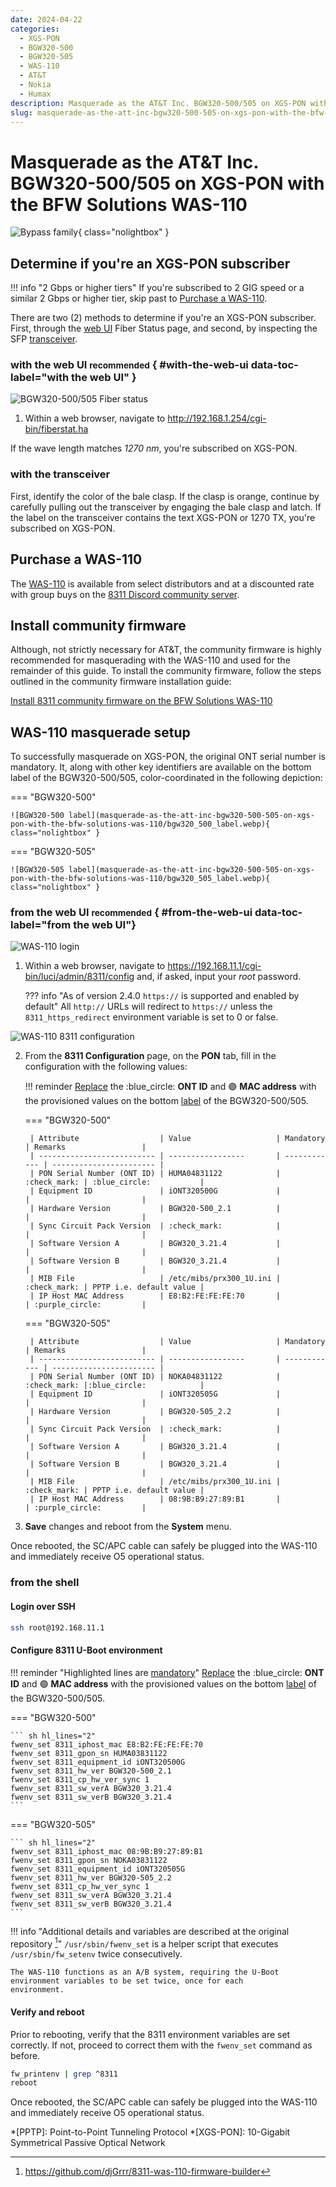 ```yaml
---
date: 2024-04-22
categories:
  - XGS-PON
  - BGW320-500
  - BGW320-505
  - WAS-110
  - AT&T
  - Nokia
  - Humax
description: Masquerade as the AT&T Inc. BGW320-500/505 on XGS-PON with the BFW Solutions WAS-110
slug: masquerade-as-the-att-inc-bgw320-500-505-on-xgs-pon-with-the-bfw-solutions-was-110
---
```


# Masquerade as the AT&T Inc. BGW320-500/505 on XGS-PON with the BFW Solutions WAS-110

![Bypass family](masquerade-as-the-att-inc-bgw320-500-505-on-xgs-pon-with-the-bfw-solutions-was-110/bypass_bgw320.webp){ class="nolightbox" }

<!-- more -->
<!-- nocont -->

## Determine if you're an XGS-PON subscriber

!!! info "2 Gbps or higher tiers"
    If you're subscribed to 2 GIG speed or a similar 2 Gbps or higher tier, skip past to [Purchase a WAS-110].

There are two (2) methods to determine if you're an XGS-PON subscriber. First, through the [web UI](#with-web-ui) Fiber 
Status page, and second, by inspecting the SFP [transceiver](#with-the-transceiver).

### with the web UI <small>recommended</small> { #with-the-web-ui data-toc-label="with the web UI" }

![BGW320-500/505 Fiber status](masquerade-as-the-att-inc-bgw320-500-505-on-xgs-pon-with-the-bfw-solutions-was-110/bgw320_500_505_fiber_status.webp)

1. Within a web browser, navigate to
   <http://192.168.1.254/cgi-bin/fiberstat.ha>

If the wave length matches <em>1270 nm</em>, you're subscribed on XGS-PON.

### with the transceiver

First, identify the color of the bale clasp. If the clasp is orange, continue by carefully pulling out the 
transceiver by engaging the bale clasp and latch. If the label on the transceiver contains the text XGS-PON or 
1270 TX, you're subscribed on XGS-PON.

## Purchase a WAS-110

The [WAS-110] is available from select distributors and at a discounted rate with group buys on the 
[8311 Discord community server](https://discord.com/servers/8311-886329492438671420).

## Install community firmware

Although, not strictly necessary for AT&T, the community firmware is highly recommended for masquerading with the 
WAS-110 and used for the remainder of this guide. To install the community firmware, follow the steps outlined in the 
community firmware installation guide:

[Install 8311 community firmware on the BFW Solutions WAS-110](install-8311-community-firmware-on-the-bfw-solutions-was-110.md)

## WAS-110 masquerade setup

To successfully masquerade on XGS-PON, the original ONT serial number is mandatory. It, along with other key 
identifiers are available on the bottom label of the BGW320-500/505, color-coordinated in the following depiction:

<div id="bgw320-500-505-label"></div>

=== "BGW320-500"

    ![BGW320-500 label](masquerade-as-the-att-inc-bgw320-500-505-on-xgs-pon-with-the-bfw-solutions-was-110/bgw320_500_label.webp){ class="nolightbox" }

=== "BGW320-505"

    ![BGW320-505 label](masquerade-as-the-att-inc-bgw320-500-505-on-xgs-pon-with-the-bfw-solutions-was-110/bgw320_505_label.webp){ class="nolightbox" }

### from the web UI <small>recommended</small> { #from-the-web-ui data-toc-label="from the web UI"}

![WAS-110 login](masquerade-as-the-bce-inc-home-hub-4000-on-xgs-pon-with-the-bfw-solutions-was-110/was_110_luci_login.webp)

1. Within a web browser, navigate to 
   <https://192.168.11.1/cgi-bin/luci/admin/8311/config> 
   and, if asked, input your <em>root</em> password.

    ??? info "As of version 2.4.0 `https://` is supported and enabled by default"
        All `http://` URLs will redirect to `https://` unless the `8311_https_redirect` environment variable is set to
        0 or false.

![WAS-110 8311 configuration](masquerade-as-the-bce-inc-home-hub-4000-on-xgs-pon-with-the-bfw-solutions-was-110/was_110_luci_config.webp)

2. From the __8311 Configuration__ page, on the __PON__ tab, fill in the configuration with the following values:

    !!! reminder 
        <ins>Replace</ins> the :blue_circle: __ONT ID__ and :purple_circle: __MAC address__ with the 
        provisioned values on the bottom [label] of the BGW320-500/505.

    === "BGW320-500"

        | Attribute                  | Value                   | Mandatory    | Remarks                 |
        | -------------------------- | -----------------       | ------------ | ----------------------- |
        | PON Serial Number (ONT ID) | HUMA04831122            | :check_mark: | :blue_circle:           |
        | Equipment ID               | iONT320500G             |              |                         |
        | Hardware Version           | BGW320-500_2.1          |              |                         |
        | Sync Circuit Pack Version  | :check_mark:            |              |                         |
        | Software Version A         | BGW320_3.21.4           |              |                         |
        | Software Version B         | BGW320_3.21.4           |              |                         |
        | MIB File                   | /etc/mibs/prx300_1U.ini | :check_mark: | PPTP i.e. default value |
        | IP Host MAC Address        | E8:B2:FE:FE:FE:70       |              | :purple_circle:         |

    === "BGW320-505"

        | Attribute                  | Value                   | Mandatory    | Remarks                 |
        | -------------------------- | -----------------       | ------------ | ----------------------- |
        | PON Serial Number (ONT ID) | NOKA04831122            | :check_mark: |:blue_circle:            |
        | Equipment ID               | iONT320505G             |              |                         |
        | Hardware Version           | BGW320-505_2.2          |              |                         |
        | Sync Circuit Pack Version  | :check_mark:            |              |                         |
        | Software Version A         | BGW320_3.21.4           |              |                         |
        | Software Version B         | BGW320_3.21.4           |              |                         |
        | MIB File                   | /etc/mibs/prx300_1U.ini | :check_mark: | PPTP i.e. default value |
        | IP Host MAC Address        | 08:9B:B9:27:89:B1       |              | :purple_circle:         |

3. __Save__ changes and reboot from the __System__ menu.

Once rebooted, the SC/APC cable can safely be plugged into the WAS-110 and immediately receive O5 
operational status.

### from the shell

<h4>Login over SSH</h4>

``` sh
ssh root@192.168.11.1
```

<h4>Configure 8311 U-Boot environment</h4>

!!! reminder "Highlighted lines are <ins>mandatory</ins>"
    <ins>Replace</ins> the :blue_circle: __ONT ID__ and :purple_circle: __MAC address__ with the 
    provisioned values on the bottom [label] of the BGW320-500/505.

=== "BGW320-500"

    ``` sh hl_lines="2"
    fwenv_set 8311_iphost_mac E8:B2:FE:FE:FE:70
    fwenv_set 8311_gpon_sn HUMA03831122
    fwenv_set 8311_equipment_id iONT320500G
    fwenv_set 8311_hw_ver BGW320-500_2.1
    fwenv_set 8311_cp_hw_ver_sync 1
    fwenv_set 8311_sw_verA BGW320_3.21.4
    fwenv_set 8311_sw_verB BGW320_3.21.4
    ```
    
=== "BGW320-505"

    ``` sh hl_lines="2"
    fwenv_set 8311_iphost_mac 08:9B:B9:27:89:B1
    fwenv_set 8311_gpon_sn NOKA03831122
    fwenv_set 8311_equipment_id iONT320505G
    fwenv_set 8311_hw_ver BGW320-505_2.2
    fwenv_set 8311_cp_hw_ver_sync 1
    fwenv_set 8311_sw_verA BGW320_3.21.4
    fwenv_set 8311_sw_verB BGW320_3.21.4
    ```
    
!!! info "Additional details and variables are described at the original repository [^1]"
    `/usr/sbin/fwenv_set` is a helper script that executes `/usr/sbin/fw_setenv` twice consecutively.

    The WAS-110 functions as an A/B system, requiring the U-Boot environment variables to be set twice, once for each 
    environment.

<h4>Verify and reboot</h4>

Prior to rebooting, verify that the 8311 environment variables are set correctly. If not, proceed to correct them with
the `fwenv_set` command as before.

``` sh
fw_printenv | grep ^8311
reboot
```

Once rebooted, the SC/APC cable can safely be plugged into the WAS-110 and immediately receive O5 
operational status.

  [Purchase a WAS-110]: #purchase-a-was-110
  [WAS-110]: /xgs-pon/ont/bfw-solutions/was-110/#value-added-resellers
  [label]: #bgw320-500-505-label

*[PPTP]: Point-to-Point Tunneling Protocol
*[XGS-PON]: 10-Gigabit Symmetrical Passive Optical Network

[^1]: <https://github.com/djGrrr/8311-was-110-firmware-builder>
